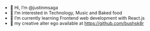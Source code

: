 - 👋 Hi, I’m @justinmsaga
- 👀 I’m interested in Technology, Music and Baked food
- 🌱 I’m currently learning Frontend web development with React.js
- 🎨 my creative alter ego available at https://github.com/bushsk8r
